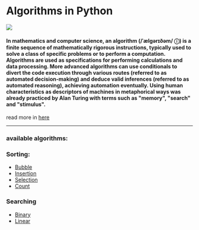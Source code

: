# Algorithms in Python

<img src="https://images.klipfolio.com/website/public/11f3da89-351a-4ca1-a59d-b6806b0fcec1/algorithm.jpg">

#### In mathematics and computer science, an algorithm (/ˈælɡərɪðəm/ ⓘ) is a finite sequence of mathematically rigorous instructions, typically used to solve a class of specific problems or to perform a computation. Algorithms are used as specifications for performing calculations and data processing. More advanced algorithms can use conditionals to divert the code execution through various routes (referred to as automated decision-making) and deduce valid inferences (referred to as automated reasoning), achieving automation eventually. Using human characteristics as descriptors of machines in metaphorical ways was already practiced by Alan Turing with terms such as "memory", "search" and "stimulus".

read more in <a href="https://en.wikipedia.org/wiki/Algorithm">here</a>

---


### available algorithms:

### Sorting:
    
- <a href="./Sorting/BubbleSort">Bubble</a>
- <a href="./Sorting/InsertionSort">Insertion</a>
- <a href="./Sorting/SelectionSort">Selection</a>
- <a href="./Sorting/CountSort">Count</a>

### Searching
- <a href="./Searching/BinarySearch">Binary</a>
- <a href="./Searching/LinearSearch">Linear</a>

